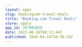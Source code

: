 ```yaml
---
layout: apps
slug: bookingcom-travel-deals
title: "Booking.com Travel Deals"
store: apple
app_id: 367003839
date: 2023-06-26T08:11:44Z
published: 2010-04-14T18:30:24Z
---
```

